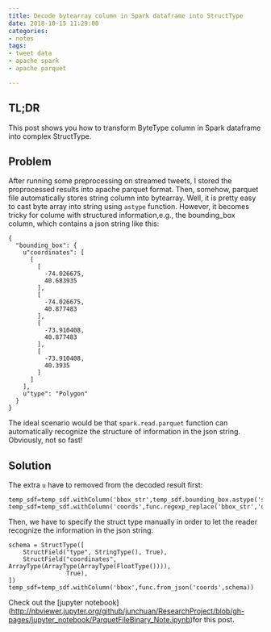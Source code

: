 ```yaml
---
title: Decode bytearray column in Spark dataframe into StructType
date: 2018-10-15 11:29:00
categories:
- notes
tags:
- tweet data
- apache spark
- apache parquet

---
```


## TL;DR
This post shows you how to transform ByteType column in Spark dataframe into complex StructType. 

## Problem
After running some preprocessing on streamed tweets, I stored the proprocessed results into apache parquet format. Then, somehow, parquet file automatically stores string column into bytearray. Well, it is pretty easy to cast byte array into string using `astype` function. However, it becomes tricky for colume with structured information,e.g., the bounding_box column, which contains a json string like this:
```
{
  "bounding_box": {
    u"coordinates": [
      [
        [
          -74.026675,
          40.683935
        ],
        [
          -74.026675,
          40.877483
        ],
        [
          -73.910408,
          40.877483
        ],
        [
          -73.910408,
          40.3935
        ]
      ]
    ],
    u"type": "Polygon"
  }
}
```
The ideal scenario would be that `spark.read.parquet` function can automatically recognize the structure of information in the json string. Obviously, not so fast!

## Solution
The extra `u` have to removed from the decoded result first: 
```
temp_sdf=temp_sdf.withColumn('bbox_str',temp_sdf.bounding_box.astype('string'))
temp_sdf=temp_sdf.withColumn('coords',func.regexp_replace('bbox_str','u',""))
```
Then, we have to specify the struct type manually in order to let the reader recognize the information in the json string:
```
schema = StructType([
    StructField("type", StringType(), True),
    StructField("coordinates", ArrayType(ArrayType(ArrayType(FloatType()))),
                True),
])
temp_sdf=temp_sdf.withColumn('bbox',func.from_json('coords',schema)) 

```  
Check out the [jupyter notebook] (http://nbviewer.jupyter.org/github/junchuan/ResearchProject/blob/gh-pages/jupyter_notebook/ParquetFileBinary_Note.ipynb)for this post.

